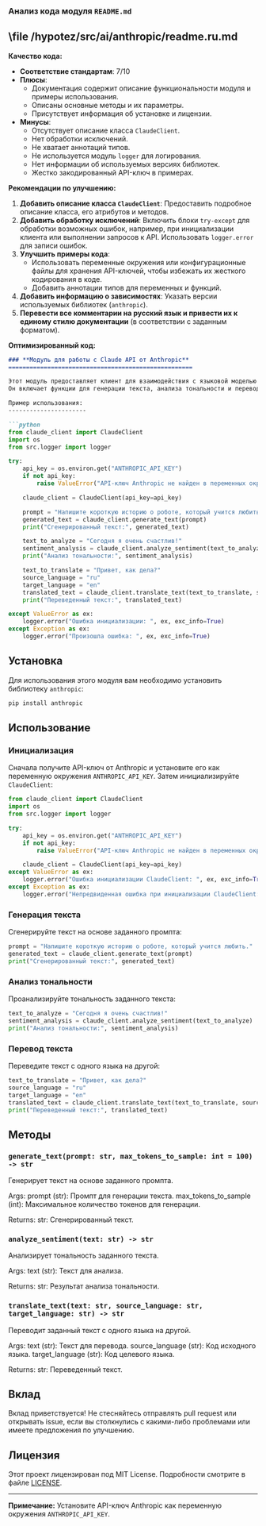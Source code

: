 ### **Анализ кода модуля `README.md`**

## \file /hypotez/src/ai/anthropic/readme.ru.md

**Качество кода:**

- **Соответствие стандартам**: 7/10
- **Плюсы**:
    - Документация содержит описание функциональности модуля и примеры использования.
    - Описаны основные методы и их параметры.
    - Присутствует информация об установке и лицензии.
- **Минусы**:
    - Отсутствует описание класса `ClaudeClient`.
    - Нет обработки исключений.
    - Не хватает аннотаций типов.
    - Не используется модуль `logger` для логирования.
    - Нет информации об используемых версиях библиотек.
    - Жестко закодированный API-ключ в примерах.

**Рекомендации по улучшению:**

1.  **Добавить описание класса `ClaudeClient`**: Предоставить подробное описание класса, его атрибутов и методов.
2.  **Добавить обработку исключений**: Включить блоки `try-except` для обработки возможных ошибок, например, при инициализации клиента или выполнении запросов к API. Использовать `logger.error` для записи ошибок.
3.  **Улучшить примеры кода**:
    -   Использовать переменные окружения или конфигурационные файлы для хранения API-ключей, чтобы избежать их жесткого кодирования в коде.
    -   Добавить аннотации типов для переменных и функций.
4.  **Добавить информацию о зависимостях**: Указать версии используемых библиотек (`anthropic`).
5.  **Перевести все комментарии на русский язык и привести их к единому стилю документации** (в соответствии с заданным форматом).

**Оптимизированный код:**

```markdown
### **Модуль для работы с Claude API от Anthropic**
====================================================

Этот модуль предоставляет клиент для взаимодействия с языковой моделью Claude от Anthropic.
Он включает функции для генерации текста, анализа тональности и перевода текста.

Пример использования:
----------------------

```python
from claude_client import ClaudeClient
import os
from src.logger import logger

try:
    api_key = os.environ.get("ANTHROPIC_API_KEY")
    if not api_key:
        raise ValueError("API-ключ Anthropic не найден в переменных окружения.")

    claude_client = ClaudeClient(api_key=api_key)

    prompt = "Напишите короткую историю о роботе, который учится любить."
    generated_text = claude_client.generate_text(prompt)
    print("Сгенерированный текст:", generated_text)

    text_to_analyze = "Сегодня я очень счастлив!"
    sentiment_analysis = claude_client.analyze_sentiment(text_to_analyze)
    print("Анализ тональности:", sentiment_analysis)

    text_to_translate = "Привет, как дела?"
    source_language = "ru"
    target_language = "en"
    translated_text = claude_client.translate_text(text_to_translate, source_language, target_language)
    print("Переведенный текст:", translated_text)

except ValueError as ex:
    logger.error("Ошибка инициализации: ", ex, exc_info=True)
except Exception as ex:
    logger.error("Произошла ошибка: ", ex, exc_info=True)
```

## Установка

Для использования этого модуля вам необходимо установить библиотеку `anthropic`:

```bash
pip install anthropic
```

## Использование

### Инициализация

Сначала получите API-ключ от Anthropic и установите его как переменную окружения `ANTHROPIC_API_KEY`. Затем инициализируйте `ClaudeClient`:

```python
from claude_client import ClaudeClient
import os
from src.logger import logger

try:
    api_key = os.environ.get("ANTHROPIC_API_KEY")
    if not api_key:
        raise ValueError("API-ключ Anthropic не найден в переменных окружения.")

    claude_client = ClaudeClient(api_key=api_key)
except ValueError as ex:
    logger.error("Ошибка инициализации ClaudeClient: ", ex, exc_info=True)
except Exception as ex:
    logger.error("Непредвиденная ошибка при инициализации ClaudeClient: ", ex, exc_info=True)
```

### Генерация текста

Сгенерируйте текст на основе заданного промпта:

```python
prompt = "Напишите короткую историю о роботе, который учится любить."
generated_text = claude_client.generate_text(prompt)
print("Сгенерированный текст:", generated_text)
```

### Анализ тональности

Проанализируйте тональность заданного текста:

```python
text_to_analyze = "Сегодня я очень счастлив!"
sentiment_analysis = claude_client.analyze_sentiment(text_to_analyze)
print("Анализ тональности:", sentiment_analysis)
```

### Перевод текста

Переведите текст с одного языка на другой:

```python
text_to_translate = "Привет, как дела?"
source_language = "ru"
target_language = "en"
translated_text = claude_client.translate_text(text_to_translate, source_language, target_language)
print("Переведенный текст:", translated_text)
```

## Методы

### `generate_text(prompt: str, max_tokens_to_sample: int = 100) -> str`

Генерирует текст на основе заданного промпта.

Args:
    prompt (str): Промпт для генерации текста.
    max_tokens_to_sample (int): Максимальное количество токенов для генерации.

Returns:
    str: Сгенерированный текст.

### `analyze_sentiment(text: str) -> str`

Анализирует тональность заданного текста.

Args:
    text (str): Текст для анализа.

Returns:
    str: Результат анализа тональности.

### `translate_text(text: str, source_language: str, target_language: str) -> str`

Переводит заданный текст с одного языка на другой.

Args:
    text (str): Текст для перевода.
    source_language (str): Код исходного языка.
    target_language (str): Код целевого языка.

Returns:
    str: Переведенный текст.

## Вклад

Вклад приветствуется! Не стесняйтесь отправлять pull request или открывать issue, если вы столкнулись с какими-либо проблемами или имеете предложения по улучшению.

## Лицензия

Этот проект лицензирован под MIT License. Подробности смотрите в файле [LICENSE](LICENSE).

---

**Примечание:** Установите API-ключ Anthropic как переменную окружения `ANTHROPIC_API_KEY`.